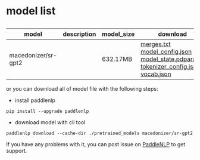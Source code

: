 #  model list

##  

| model  | description | model_size  | download         |
| --- | --- | --- | --- |
|macedonizer/sr-gpt2|  | 632.17MB | [merges.txt](https://bj.bcebos.com/paddlenlp/models/community/macedonizer/sr-gpt2/merges.txt)<br>[model_config.json](https://bj.bcebos.com/paddlenlp/models/community/macedonizer/sr-gpt2/model_config.json)<br>[model_state.pdparams](https://bj.bcebos.com/paddlenlp/models/community/macedonizer/sr-gpt2/model_state.pdparams)<br>[tokenizer_config.json](https://bj.bcebos.com/paddlenlp/models/community/macedonizer/sr-gpt2/tokenizer_config.json)<br>[vocab.json](https://bj.bcebos.com/paddlenlp/models/community/macedonizer/sr-gpt2/vocab.json) |

or you can download all of model file with the following steps:

* install paddlenlp

```shell
pip install --upgrade paddlenlp
```

* download model with cli tool

```shell
paddlenlp download --cache-dir ./pretrained_models macedonizer/sr-gpt2
```

If you have any problems with it, you can post issue on [PaddleNLP](https://github.com/PaddlePaddle/PaddleNLP) to get support.
